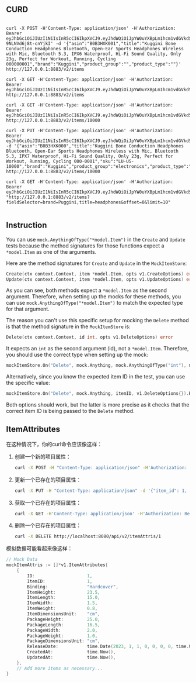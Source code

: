 ## CURD
```shell

curl -X POST -H'Content-Type: application/json' -H'Authorization: Bearer eyJhbGciOiJIUzI1NiIsInR5cCI6IkpXVCJ9.eyJhdWQiOiJpYW0uYXBpLm1hcm1vdGVkdS5jb20iLCJleHAiOjE2ODQwNTY5OTcsImlkZW50aXR5IjoiYWRtaW4iLCJpc3MiOiJpYW0tYXBpc2VydmVyIiwib3JpZ19pYXQiOjE2ODM5NzA1OTcsInN1YiI6ImFkbWluIn0.14Yb0ay5Cnsd96UXPu_AodX9E-9NLNVd6j8t-cnYjkI' -d '{"asin":"B0B3HXK001","title":"Kuggini Bone Conduction Headphones Bluetooth, Open-Ear Sports Headphones Wireless with Mic, Bluetooth 5.3, IPX6 Waterproof, Hi-Fi Sound Quality, Only 23g, Perfect for Workout, Running, Cycling 000000001","brand":"Kuggini","product_group":"","product_type":""}' http://127.0.0.1:8883/v2/items

curl -X GET -H'Content-Type: application/json' -H'Authorization: Bearer eyJhbGciOiJIUzI1NiIsInR5cCI6IkpXVCJ9.eyJhdWQiOiJpYW0uYXBpLm1hcm1vdGVkdS5jb20iLCJleHAiOjE2ODQzODczMDksImlkZW50aXR5IjoiYWRtaW4iLCJpc3MiOiJpYW0tYXBpc2VydmVyIiwib3JpZ19pYXQiOjE2ODQzMDA5MDksInN1YiI6ImFkbWluIn0.i0ai2LpHzjJvM0lF9Ld8783LdF4Uilxlix1iKUoJdc0'  http://127.0.0.1:8883/v2/items

curl -X GET -H'Content-Type: application/json' -H'Authorization: Bearer eyJhbGciOiJIUzI1NiIsInR5cCI6IkpXVCJ9.eyJhdWQiOiJpYW0uYXBpLm1hcm1vdGVkdS5jb20iLCJleHAiOjE2ODM5NTc4ODksImlkZW50aXR5IjoiYWRtaW4iLCJpc3MiOiJpYW0tYXBpc2VydmVyIiwib3JpZ19pYXQiOjE2ODM4NzE0ODksInN1YiI6ImFkbWluIn0.2B5hcyWln3OqvSd54dlvFKiLhMTApaa4CRoJdX7Ob48'  http://127.0.0.1:8883/v2/items/10000

curl -X PUT -H'Content-Type: application/json' -H'Authorization: Bearer eyJhbGciOiJIUzI1NiIsInR5cCI6IkpXVCJ9.eyJhdWQiOiJpYW0uYXBpLm1hcm1vdGVkdS5jb20iLCJleHAiOjE2ODM5NTc4ODksImlkZW50aXR5IjoiYWRtaW4iLCJpc3MiOiJpYW0tYXBpc2VydmVyIiwib3JpZ19pYXQiOjE2ODM4NzE0ODksInN1YiI6ImFkbWluIn0.2B5hcyWln3OqvSd54dlvFKiLhMTApaa4CRoJdX7Ob48' -d '{"asin":"B0B3HXK000","title":"Kuggini Bone Conduction Headphones Bluetooth, Open-Ear Sports Headphones Wireless with Mic, Bluetooth 5.3, IPX7 Waterproof, Hi-Fi Sound Quality, Only 23g, Perfect for Workout, Running, Cycling 000-0001","sku":"LU-US-10000","brand":"Kuggini","product_group":"electronics","product_type":"headphones"}' http://127.0.0.1:8883/v2/items/10000

curl -X GET -H'Content-Type: application/json' -H'Authorization: Bearer eyJhbGciOiJIUzI1NiIsInR5cCI6IkpXVCJ9.eyJhdWQiOiJpYW0uYXBpLm1hcm1vdGVkdS5jb20iLCJleHAiOjE2ODQzODczMDksImlkZW50aXR5IjoiYWRtaW4iLCJpc3MiOiJpYW0tYXBpc2VydmVyIiwib3JpZ19pYXQiOjE2ODQzMDA5MDksInN1YiI6ImFkbWluIn0.i0ai2LpHzjJvM0lF9Ld8783LdF4Uilxlix1iKUoJdc0' "http://127.0.0.1:8883/v2/items?fieldSelector=brand=Puggini,title=headphones&offset=0&limit=10"


```

## Instruction
You can use `mock.AnythingOfType("*model.Item")` in the `Create` and `Update` tests because the method signatures for those functions expect a `*model.Item` as one of the arguments.

Here are the method signatures for `Create` and `Update` in the `MockItemStore`:

```go
Create(ctx context.Context, item *model.Item, opts v1.CreateOptions) error
Update(ctx context.Context, item *model.Item, opts v1.UpdateOptions) error
```

As you can see, both methods expect a `*model.Item` as the second argument. Therefore, when setting up the mocks for these methods, you can use `mock.AnythingOfType("*model.Item")` to match the expected type for that argument.

The reason you can't use this specific setup for mocking the `Delete` method is that the method signature in the `MockItemStore` is:

```go
Delete(ctx context.Context, id int, opts v1.DeleteOptions) error
```

It expects an `int` as the second argument (id), not a `*model.Item`. Therefore, you should use the correct type when setting up the mock:

```go
mockItemStore.On("Delete", mock.Anything, mock.AnythingOfType("int"), mock.AnythingOfType("v1.DeleteOptions")).Return(nil)
```

Alternatively, since you know the expected item ID in the test, you can use the specific value:

```go
mockItemStore.On("Delete", mock.Anything, itemID, v1.DeleteOptions{}).Return(nil)
```

Both options should work, but the latter is more precise as it checks that the correct item ID is being passed to the `Delete` method.

## ItemAttributes

在这种情况下，你的curl命令应该像这样：

1. 创建一个新的项目属性：
   ```bash
   curl -X POST -H "Content-Type: application/json" -H'Authorization: Bearer eyJhbGciOiJIUzI1NiIsInR5cCI6IkpXVCJ9.eyJhdWQiOiJpYW0uYXBpLm1hcm1vdGVkdS5jb20iLCJleHAiOjE2ODQ2NTk3ODgsImlkZW50aXR5IjoiYWRtaW4iLCJpc3MiOiJpYW0tYXBpc2VydmVyIiwib3JpZ19pYXQiOjE2ODQ1NzMzODgsInN1YiI6ImFkbWluIn0.9JQQYLFuhuIm1RG-OzsqJukU46U9vel6u0B96pHydYo' -d '{"item_id": 1657330406107648000, "binding": "Hardcover", "item_height": 23.5, "item_length": 15.0, "item_width": 1.5, "item_weight": 0.8, "item_dimensions_unit": "cm", "package_height": 25.0, "package_length": 16.5, "package_width": 2.0, "package_weight": 1.0, "package_dimensions_unit": "cm", "release_date": "2023-01-01T00:00:00Z"}' http://localhost:8080/api/v2/itemAttris
   ```

2. 更新一个已存在的项目属性：
   ```bash
   curl -X PUT -H "Content-Type: application/json" -d '{"item_id": 1, "binding": "Paperback", "item_height": 23.0, "item_length": 15.0, "item_width": 1.2, "item_weight": 0.7, "item_dimensions_unit": "cm", "package_height": 24.5, "package_length": 16.0, "package_width": 1.7, "package_weight": 0.9, "package_dimensions_unit": "cm", "release_date": "2023-01-02T00:00:00Z"}' http://localhost:8080/api/v2/itemAttris/1
   ```

3. 获取一个已存在的项目属性：
   ```bash
   curl -X GET -H'Content-Type: application/json' -H'Authorization: Bearer eyJhbGciOiJIUzI1NiIsInR5cCI6IkpXVCJ9.eyJhdWQiOiJpYW0uYXBpLm1hcm1vdGVkdS5jb20iLCJleHAiOjE2ODQwNTY5OTcsImlkZW50aXR5IjoiYWRtaW4iLCJpc3MiOiJpYW0tYXBpc2VydmVyIiwib3JpZ19pYXQiOjE2ODM5NzA1OTcsInN1YiI6ImFkbWluIn0.14Yb0ay5Cnsd96UXPu_AodX9E-9NLNVd6j8t-cnYjkI' http://localhost:8080/api/v2/itemAttris/1
   ```

4. 删除一个已存在的项目属性：
   ```bash
   curl -X DELETE http://localhost:8080/api/v2/itemAttris/1
   ```

模拟数据可能看起来像这样：

```go
// Mock Data
mockItemAttris := []*v1.ItemAttributes{
	{
		ID:                    1,
		ItemID:                1,
		Binding:               "Hardcover",
		ItemHeight:            23.5,
		ItemLength:            15.0,
		ItemWidth:             1.5,
		ItemWeight:            0.8,
		ItemDimensionsUnit:    "cm",
		PackageHeight:         25.0,
		PackageLength:         16.5,
		PackageWidth:          2.0,
		PackageWeight:         1.0,
		PackageDimensionsUnit: "cm",
		ReleaseDate:           time.Date(2023, 1, 1, 0, 0, 0, 0, time.UTC),
		CreatedAt:             time.Now(),
		UpdatedAt:             time.Now(),
	},
	// Add more items as necessary...
}
```